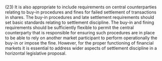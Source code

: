 (23) It is also appropriate to include requirements on central counterparties relating to buy-in procedures and fines for failed settlement of transactions in shares. The buy-in procedures and late settlement requirements should set basic standards relating to settlement discipline. The buy-in and fining requirements should be sufficiently flexible to permit the central counterparty that is responsible for ensuring such procedures are in place to be able to rely on another market participant to perform operationally the buy-in or impose the fine. However, for the proper functioning of financial markets it is essential to address wider aspects of settlement discipline in a horizontal legislative proposal.